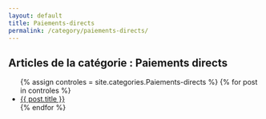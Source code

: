 ```yaml
---
layout: default
title: Paiements-directs
permalink: /category/paiements-directs/
---
```


<h2>Articles de la catégorie : Paiements directs</h2>

<ul>
  {% assign controles = site.categories.Paiements-directs %}
  {% for post in controles %}
    <li>
      <a href="{{ site.baseurl }}{{ post.url }}">{{ post.title }}</a>
    </li>
  {% endfor %}
</ul>
